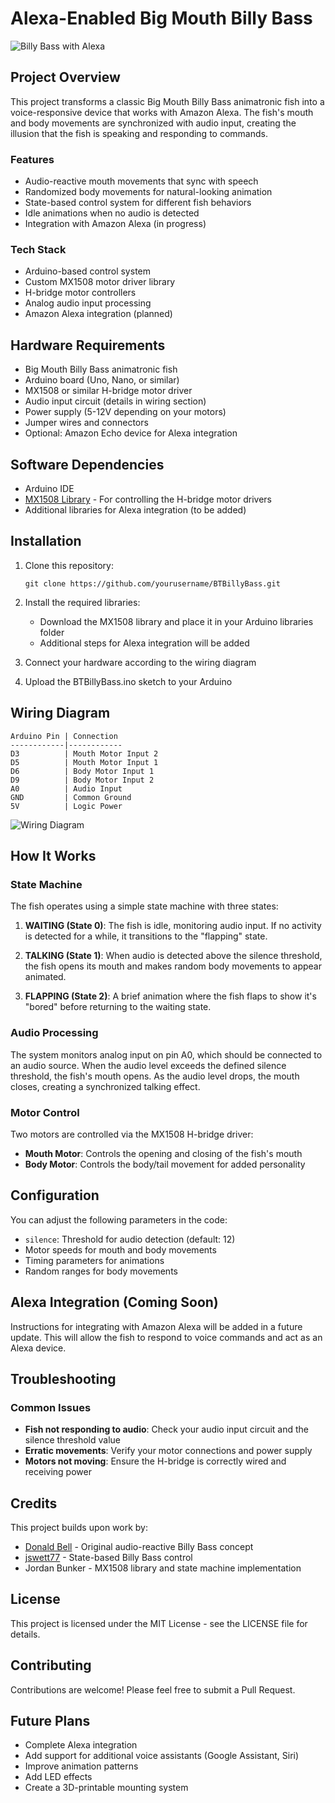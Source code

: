 # Alexa-Enabled Big Mouth Billy Bass

![Billy Bass with Alexa](https://via.placeholder.com/800x400?text=Billy+Bass+with+Alexa)

## Project Overview

This project transforms a classic Big Mouth Billy Bass animatronic fish into a voice-responsive device that works with Amazon Alexa. The fish's mouth and body movements are synchronized with audio input, creating the illusion that the fish is speaking and responding to commands.

### Features

- Audio-reactive mouth movements that sync with speech
- Randomized body movements for natural-looking animation
- State-based control system for different fish behaviors
- Idle animations when no audio is detected
- Integration with Amazon Alexa (in progress)

### Tech Stack

- Arduino-based control system
- Custom MX1508 motor driver library
- H-bridge motor controllers
- Analog audio input processing
- Amazon Alexa integration (planned)

## Hardware Requirements

- Big Mouth Billy Bass animatronic fish
- Arduino board (Uno, Nano, or similar)
- MX1508 or similar H-bridge motor driver
- Audio input circuit (details in wiring section)
- Power supply (5-12V depending on your motors)
- Jumper wires and connectors
- Optional: Amazon Echo device for Alexa integration

## Software Dependencies

- Arduino IDE
- [MX1508 Library](https://github.com/yourusername/MX1508) - For controlling the H-bridge motor drivers
- Additional libraries for Alexa integration (to be added)

## Installation

1. Clone this repository:
   ```
   git clone https://github.com/yourusername/BTBillyBass.git
   ```

2. Install the required libraries:
   - Download the MX1508 library and place it in your Arduino libraries folder
   - Additional steps for Alexa integration will be added

3. Connect your hardware according to the wiring diagram
   
4. Upload the BTBillyBass.ino sketch to your Arduino

## Wiring Diagram

```
Arduino Pin | Connection
------------|------------
D3          | Mouth Motor Input 2
D5          | Mouth Motor Input 1
D6          | Body Motor Input 1
D9          | Body Motor Input 2
A0          | Audio Input
GND         | Common Ground
5V          | Logic Power
```

![Wiring Diagram](https://via.placeholder.com/800x600?text=Wiring+Diagram)

## How It Works

### State Machine

The fish operates using a simple state machine with three states:

1. **WAITING (State 0)**: The fish is idle, monitoring audio input. If no activity is detected for a while, it transitions to the "flapping" state.

2. **TALKING (State 1)**: When audio is detected above the silence threshold, the fish opens its mouth and makes random body movements to appear animated.

3. **FLAPPING (State 2)**: A brief animation where the fish flaps to show it's "bored" before returning to the waiting state.

### Audio Processing

The system monitors analog input on pin A0, which should be connected to an audio source. When the audio level exceeds the defined silence threshold, the fish's mouth opens. As the audio level drops, the mouth closes, creating a synchronized talking effect.

### Motor Control

Two motors are controlled via the MX1508 H-bridge driver:
- **Mouth Motor**: Controls the opening and closing of the fish's mouth
- **Body Motor**: Controls the body/tail movement for added personality

## Configuration

You can adjust the following parameters in the code:

- `silence`: Threshold for audio detection (default: 12)
- Motor speeds for mouth and body movements
- Timing parameters for animations
- Random ranges for body movements

## Alexa Integration (Coming Soon)

Instructions for integrating with Amazon Alexa will be added in a future update. This will allow the fish to respond to voice commands and act as an Alexa device.

## Troubleshooting

### Common Issues

- **Fish not responding to audio**: Check your audio input circuit and the silence threshold value
- **Erratic movements**: Verify your motor connections and power supply
- **Motors not moving**: Ensure the H-bridge is correctly wired and receiving power

## Credits

This project builds upon work by:

- [Donald Bell](https://www.instructables.com/id/Animate-a-Billy-Bass-Mouth-With-Any-Audio-Source/) - Original audio-reactive Billy Bass concept
- [jswett77](https://github.com/jswett77/big_mouth/blob/master/billy.ino) - State-based Billy Bass control
- Jordan Bunker - MX1508 library and state machine implementation

## License

This project is licensed under the MIT License - see the LICENSE file for details.

## Contributing

Contributions are welcome! Please feel free to submit a Pull Request.

## Future Plans

- Complete Alexa integration
- Add support for additional voice assistants (Google Assistant, Siri)
- Improve animation patterns
- Add LED effects
- Create a 3D-printable mounting system 